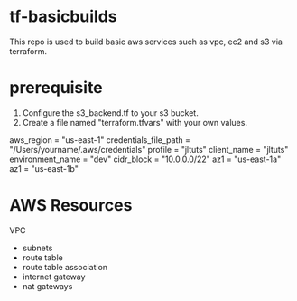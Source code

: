 # tf-basicbuilds
This repo is used to build basic aws services such as vpc, ec2 and s3 via terraform.

# prerequisite
1. Configure the s3_backend.tf to your s3 bucket.
2. Create a file named "terraform.tfvars" with your own values.

aws_region                                              = "us-east-1"
credentials_file_path                                   = "/Users/yourname/.aws/credentials"
profile                                                 = "jltuts"
client_name                                             = "jltuts"
environment_name                                        = "dev"
cidr_block                                              = "10.0.0.0/22"
az1                                                     = "us-east-1a" 
az1                                                     = "us-east-1b" 


# AWS Resources

VPC
* subnets
* route table
* route table association
* internet gateway
* nat gateways